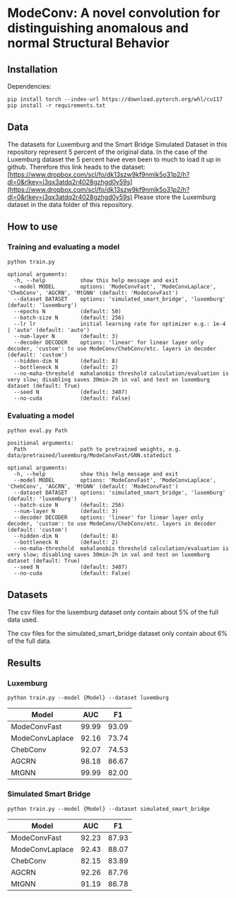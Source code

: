 # ModeConv: A novel convolution for distinguishing anomalous and normal Structural Behavior



## Installation

Dependencies:

```
pip install torch --index-url https://download.pytorch.org/whl/cu117
pip install -r requirements.txt
```
## Data

The datasets for Luxemburg and the Smart Bridge Simulated Dataset in this repository represent 5 percent of the original data.
In the case of the Luxemburg dataset the 5 percent have even been to much to load it up in github. Therefore this link heads to the dataset: [https://www.dropbox.com/scl/fo/dk13szw9kf9nmlk5o31p2/h?dl=0&rlkey=j3qx3atdq2r4028gzhgd0y59s](https://www.dropbox.com/scl/fo/dk13szw9kf9nmlk5o31p2/h?dl=0&rlkey=j3qx3atdq2r4028gzhgd0y59s)
Please store the Luxemburg dataset in the data folder of this repository.


## How to use

### Training and evaluating a model
```
python train.py

optional arguments:
  -h, --help           show this help message and exit
  --model MODEL        options: 'ModeConvFast', 'ModeConvLaplace', 'ChebConv', 'AGCRN', 'MtGNN' (default: 'ModeConvFast')
  --dataset DATASET    options: 'simulated_smart_bridge', 'luxemburg' (default: 'luxemburg')
  --epochs N           (default: 50)
  --batch-size N       (default: 256)
  --lr lr              initial learning rate for optimizer e.g.: 1e-4 | 'auto' (default: 'auto')
  --num-layer N        (default: 3)
  --decoder DECODER    options: 'linear' for linear layer only decoder, 'custom': to use ModeConv/ChebConv/etc. layers in decoder (default: 'custom')
  --hidden-dim N       (default: 8)
  --bottleneck N       (default: 2)
  --no-maha-threshold  mahalanobis threshold calculation/evaluation is very slow; disabling saves 30min-2h in val and test on luxemburg dataset (default: True)
  --seed N             (default: 3407)
  --no-cuda            (default: False)

```

### Evaluating a model
```
python eval.py Path

positional arguments:
  Path                 path to pretrained weights, e.g. data/pretrained/luxemburg/ModeConvFast/GNN.statedict

optional arguments:
  -h, --help           show this help message and exit
  --model MODEL        options: 'ModeConvFast', 'ModeConvLaplace', 'ChebConv', 'AGCRN', 'MtGNN' (default: 'ModeConvFast')
  --dataset DATASET    options: 'simulated_smart_bridge', 'luxemburg' (default: 'luxemburg')
  --batch-size N       (default: 256)
  --num-layer N        (default: 3)
  --decoder DECODER    options: 'linear' for linear layer only decoder, 'custom': to use ModeConv/ChebConv/etc. layers in decoder (default: 'custom')
  --hidden-dim N       (default: 8)
  --bottleneck N       (default: 2)
  --no-maha-threshold  mahalanobis threshold calculation/evaluation is very slow; disabling saves 30min-2h in val and test on luxemburg dataset (default: True)
  --seed N             (default: 3407)
  --no-cuda            (default: False)

```

## Datasets

The csv files for the luxemburg dataset only contain about 5% of the full data used.

The csv files for the simulated_smart_bridge dataset only contain about 6% of the full data.

## Results

### Luxemburg

```
python train.py --model {Model} --dataset luxemburg
```

| Model            | AUC   | F1    |
|----------------- |-------|-------|
| ModeConvFast     | 99.99 | 93.09 |
| ModeConvLaplace  | 92.16 | 73.74 |
| ChebConv         | 92.07 | 74.53 |
| AGCRN            | 98.18 | 86.67 |
| MtGNN            | 99.99 | 82.00 |

### Simulated Smart Bridge

```
python train.py --model {Model} --dataset simulated_smart_bridge
```

| Model            | AUC   | F1    |
|----------------- |-------|-------|
| ModeConvFast     | 92.23 | 87.93 |
| ModeConvLaplace  | 92.43 | 88.07 |
| ChebConv         | 82.15 | 83.89 |
| AGCRN            | 92.26 | 87.76 |
| MtGNN            | 91.19 | 86.78 |
